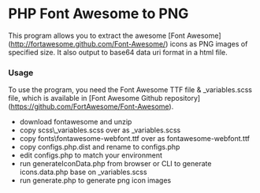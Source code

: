 PHP Font Awesome to PNG
===================

This program allows you to extract the awesome
[Font Awesome] (http://fortawesome.github.com/Font-Awesome/) icons as PNG images
of specified size. It also output to base64 data uri format in a html file.

### Usage
To use the program, you need the Font Awesome TTF file & _variables.scss file, which is available in
[Font Awesome Github repository] (https://github.com/FortAwesome/Font-Awesome).



  - download fontawesome and unzip
  - copy scss\\_variables.scss over as _variables.scss
  - copy fonts\fontawesome-webfont.ttf over as fontawesome-webfont.ttf 
  - copy configs.php.dist and rename to configs.php
  - edit configs.php to match your environment
  - run generateIconData.php from browser or CLI to generate icons.data.php base on _variables.scss
  - run generate.php to generate png icon images
 

